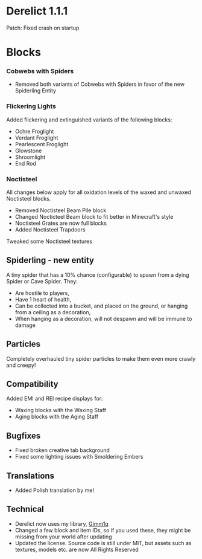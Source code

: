 # Derelict 1.1.1

Patch: Fixed crash on startup

# Blocks

### Cobwebs with Spiders

- Removed both variants of Cobwebs with Spiders in favor of the new Spiderling Entity

### Flickering Lights

Added flickering and extinguished variants of the following blocks:

- Ochre Froglight
- Verdant Froglight
- Pearlescent Froglight
- Glowstone
- Shroomlight
- End Rod

### Noctisteel

All changes below apply for all oxidation levels of the waxed and unwaxed Noctisteel blocks.

- Removed Noctisteel Beam Pile block
- Changed Nocticteel Beam block to fit better in Minecraft's style
- Noctisteel Grates are now full blocks
- Added Noctisteel Trapdoors

Tweaked some Noctisteel textures

## Spiderling - new entity

A tiny spider that has a 10% chance (configurable) to spawn from a dying Spider or Cave Spider. They:

- Are hostile to players,
- Have 1 heart of health,
- Can be collected into a bucket, and placed on the ground, or hanging from a ceiling as a decoration,
- When hanging as a decoration, will not despawn and will be immune to damage

## Particles

Completely overhauled tiny spider particles to make them even more crawly and creepy!

## Compatibility

Added EMI and REI recipe displays for:

- Waxing blocks with the Waxing Staff
- Aging blocks with the Aging Staff

## Bugfixes

- Fixed broken creative tab background
- Fixed some lighting issues with Smoldering Embers

## Translations

- Added Polish translation by me!

## Technical

- Derelict now uses my library, [Gimm1q](https://github.com/mim1q/gimm1q)
- Changed a few block and item IDs, so if you used these, they might be missing from your world after updating
- Updated the license. Source code is still under MIT, but assets such as textures, models etc. are now All Rights Reserved